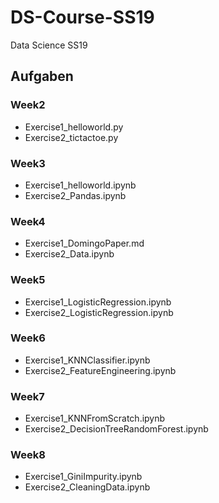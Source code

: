 # DS-Course-SS19
Data Science SS19

## Aufgaben
### Week2
- Exercise1_helloworld.py
- Exercise2_tictactoe.py

### Week3
- Exercise1_helloworld.ipynb
- Exercise2_Pandas.ipynb

### Week4
- Exercise1_DomingoPaper.md
- Exercise2_Data.ipynb

### Week5
- Exercise1_LogisticRegression.ipynb
- Exercise2_LogisticRegression.ipynb

### Week6
- Exercise1_KNNClassifier.ipynb
- Exercise2_FeatureEngineering.ipynb

### Week7
- Exercise1_KNNFromScratch.ipynb
- Exercise2_DecisionTreeRandomForest.ipynb

### Week8
- Exercise1_GiniImpurity.ipynb
- Exercise2_CleaningData.ipynb

